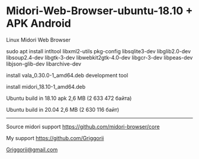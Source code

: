 # Midori-Web-Browser-ubuntu-18.10 + APK Android
Linux Midori Web Browser

sudo apt install intltool libxml2-utils pkg-config libsqlite3-dev libglib2.0-dev libsoup2.4-dev libgtk-3-dev libwebkit2gtk-4.0-dev libgcr-3-dev libpeas-dev libjson-glib-dev libarchive-dev

install vala_0.30.0-1_amd64.deb development tool

install midori_18.10-1_amd64.deb

Ubuntu build in  18.10 apk 2,6 MB (2 633 472 байта)

Ubuntu build in 20.04 2,6 MB (2 630 116 байт)

_______________________________________________

Source midori support https://github.com/midori-browser/core

My support https://github.com/Griggorii

Griggorii@gmail.com
